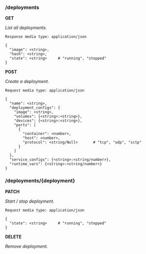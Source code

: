 ### /deployments

**GET**

_List all deployments._

    Response media type: application/json
    
    {
      "image": <string>,
      "hash": <string>,
      "state": <string>     # "running", "stopped"
    }

**POST**

_Create a deployment._

    Request media type: application/json
    
    {
      "name": <string>,
      "deployment_configs": {
        "image": <string>,
        "volumes": {<string>:<string>},
        "devices": {<string>:<string>},
        "ports": [
          {
            "container": <number>,
            "host": <number>,
            "protocol": <string/Null>       # "tcp", "udp", "sctp"
          }
        ]
      },
      "service_configs": {<string>:<string/number>},
      "runtime_vars": {<string>:<string/number>}
    }


### /deployments/{deployment}

**PATCH**

_Start / stop deployment._


    Request media type: application/json
    
    {
      "state": <string>     # "running", "stopped"
    }

**DELETE**

_Remove deployment._